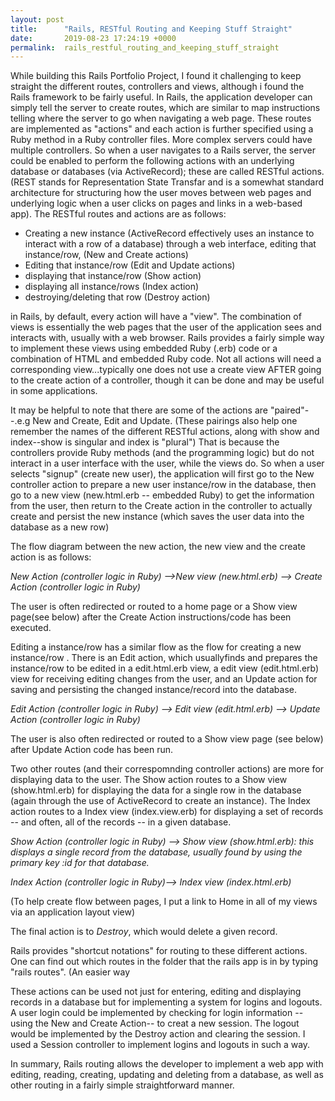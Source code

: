 ```yaml
---
layout: post
title:      "Rails, RESTful Routing and Keeping Stuff Straight"
date:       2019-08-23 17:24:19 +0000
permalink:  rails_restful_routing_and_keeping_stuff_straight
---
```



While building this Rails Portfolio Project, I found it challenging to keep straight the different routes, controllers and views, although i found the Rails framework to be fairly useful.  In Rails, the application developer can simply tell the server to create routes, which are similar to map instructions telling where the server to go when navigating a web page.  These routes are implemented as "actions" and each action is further specified using a Ruby method in a Ruby controller files.  More complex servers could have multiple controllers. So when a user navigates to a Rails server, the server could be enabled to perform the following actions with an underlying database or databases (via ActiveRecord); these are called RESTful actions.  (REST stands for Representation State Transfar and is a somewhat standard architecture for structuring how the user moves between web pages and underlying logic when a user clicks on pages and links in a web-based app).  The RESTful routes and actions are as follows:

*  Creating a new instance (ActiveRecord effectively uses an instance to interact with a row of a database) through a web interface, editing that instance/row,  (New and Create actions)
*  Editing that instance/row (Edit and Update actions)
*  displaying that instance/row (Show action)
*  displaying all instance/rows (Index action)
*  destroying/deleting that row (Destroy action)

in Rails, by default, every action will have a "view".  The combination of views is essentially the web pages that the user of the application sees and interacts with, usually with a web browser.  Rails provides a fairly simple way to implement these views using embedded Ruby (.erb) code or a combination of HTML and embedded Ruby code.   Not all actions will need a corresponding view...typically one does not use a create view AFTER going to the create action of a controller, though it can be done and may be useful in some applications.

It may be helpful to note that there are some of the actions are "paired"--.e.g New and Create, Edit and Update.  (These pairings also help one remember the names of the different RESTful actions, along with show and index--show is singular and index is "plural")  That is because the controllers provide Ruby methods (and the programming logic) but do not interact in a user interface with the user, while the views do.  So when  a user selects "signup" (create new user), the application will first go to the New controller action to prepare a new user instance/row in the database, then go to a new view (new.html.erb -- embedded Ruby) to get the information from the user, then return to the Create action in the controller to actually create and persist the new instance (which saves the user data into the database as a new row)

The flow diagram between the new action, the new view and the create action is as follows:

*New Action (controller logic in Ruby) -->New view (new.html.erb) --> Create Action (controller logic in Ruby)*

The user is often redirected or routed to a home page or a Show view page(see below) after the Create Action instructions/code has been executed. 

Editing a instance/row has a similar flow as the flow for creating a new instance/row .  There is an Edit action, which usuallyfinds and prepares the instance/row  to be edited in a edit.html.erb view, a edit view (edit.html.erb) view for receiving editing changes from the user, and an Update action for saving and persisting the changed instance/record into the database.  

*Edit Action (controller logic in Ruby) --> Edit view (edit.html.erb) --> Update Action (controller logic in Ruby)*

The user is also often redirected or routed to a Show view page (see below) after Update Action code has been run.

Two other routes (and their correspomnding controller actions) are more for displaying data to the user.  The Show action routes to a Show view (show.html.erb) for displaying the data for a single row in the database (again through the use of ActiveRecord to create an instance).  The Index action routes to a Index view (index.view.erb) for displaying a set of records -- and often, all of the records -- in a given database.  

*Show Action (controller logic in Ruby) --> Show view (show.html.erb):  this displays a single record from the database, usually found by using the primary key :id for that database.*

*Index Action (controller logic in Ruby)-->  Index view (index.html.erb)*

(To help create flow between pages, I put a link to Home in all of my views via an application layout view)

The final action is to *Destroy*, which would delete a given record.   

Rails provides "shortcut notations" for routing to these different actions.  One can find out which routes in the folder that the rails app is in by typing "rails routes".  (An easier way 

These actions can be used not just for entering, editing and displaying records in a database but for implementing a system for logins and logouts.  A user login could be implemented by checking for login information -- using the New and Create Action-- to creat a new session.  The logout would be implemented by the Destroy action and clearing the session.  I used a Session controller to implement logins and logouts in such a way.

In summary, Rails routing allows the developer to implement a web app with editing, reading, creating, updating and deleting from a database, as well as other routing in a fairly simple straightforward manner.






